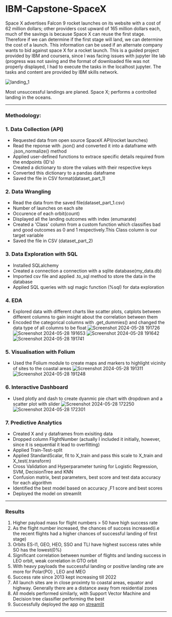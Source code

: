 # IBM-Capstone-SpaceX
Space X advertises Falcon 9 rocket launches on its website with a cost of 62 million dollars; other providers cost upward of 165 million dollars each, much of the savings is because Space X can reuse the first stage. Therefore if we can determine if the first stage will land, we can determine the cost of a launch. This information can be used if an alternate company wants to bid against space X for a rocket launch. This is a guided project provided by IBM and coursera, since I was facing issues with jupyter lite lab (progress was not saving and the format of
downloaded file was not properly displayed, I had to execute the tasks in the localhost jupyter. The tasks and content are provided by IBM skills
network.


![landing_1](https://github.com/Datas08/IBM-Capstone-SpaceX/assets/140479274/1eeb1dc3-2aa5-4020-9de1-2ef610ca7d79)

Most unsuccessful landings are planed. Space X; performs a controlled landing in the oceans.

---
### Methodology:
### 1. Data Collection (API)
- Requested data from open source SpaceX API(rocket launches)
- Read the reponse with .json() and converted it into a dataframe with .json_normalize() method
- Applied user-defined functions to extrace specific details required from the endpoints (ID's)
- Created a dictionary to store the values with their respective keys
- Converted this dictionary to a pandas dataframe
- Saved the file in CSV format(dataset_part_1)

### 2. Data Wrangling
 - Read the data from the saved file(dataset_part_1.csv)
 - Number of launches on each site
 - Occurence of each orbit(count)
 - Displayed all the landing outcomes with index (enumarate)
 - Created a 'Class' column from a custom function which classifies bad and good outcomes as 0 and 1 respectively.This Class column is our target variable
 - Saved the file in CSV (dataset_part_2)

### 3. Data Exploration with SQL
 - Installed SQLalchemy
 - Created a connection a connection with a sqlite database(my_data.db)
 - Imported csv file and applied .to_sql method to store the data in the database
 - Applied SQL queries with sql magic function (%sql) for data exploration

### 4. EDA
 - Explored data with different charts like scatter plots, catplots between different columns to gain insight about the correlation between them
 - Encoded the categorical columns with .get_dummies() and changed the data type of all columns to be float
![Screenshot 2024-05-28 191726](https://github.com/Datas08/IBM-Capstone-SpaceX/assets/140479274/bb2a3941-4e5f-4f6a-b01b-101acaf42598)
![Screenshot 2024-05-28 191653](https://github.com/Datas08/IBM-Capstone-SpaceX/assets/140479274/fbde3bbb-caed-432c-b21a-0be72dd3e295)
![Screenshot 2024-05-28 191642](https://github.com/Datas08/IBM-Capstone-SpaceX/assets/140479274/4a97527f-48bd-48e2-bbe8-6230a60911d6)
![Screenshot 2024-05-28 191741](https://github.com/Datas08/IBM-Capstone-SpaceX/assets/140479274/98abb447-0fc4-44d3-b714-1af68084d791)


### 5. Visualisation with Folium
 - Used the Folium module to create maps and markers to highlight vicinity of sites to the coastal areas
![Screenshot 2024-05-28 191311](https://github.com/Datas08/IBM-Capstone-SpaceX/assets/140479274/dc44a71d-081d-43e8-997a-1eb6ff0fdd9f)
![Screenshot 2024-05-28 191248](https://github.com/Datas08/IBM-Capstone-SpaceX/assets/140479274/8c084f27-9ece-48cf-9897-3f226b1f2d7f)
   

### 6. Interactive Dashboard
- Used plotly and dash to create dyanmic pie chart with dropdown and a scatter plot with slider
 ![Screenshot 2024-05-28 172250](https://github.com/Datas08/IBM-Capstone-SpaceX/assets/140479274/6ec4d4eb-99d0-4ec3-ad31-04096fc8d8ac)
![Screenshot 2024-05-28 172301](https://github.com/Datas08/IBM-Capstone-SpaceX/assets/140479274/8f8c946f-80df-4d7d-858d-2fab9b8816f6)


### 7. Predictive Analytics
- Created X and y dataframes from exisiting data
- Dropped column FlightNumber (actually I included it initially, however, since it is sequential it lead to overfitting)
- Applied Train-Test-split
- Applied StandardScalar, fit to X_train and pass this scale to X_train and X_test(.transform)
- Cross Validation and Hyperparameter tuning for Logistic Regression, SVM, DecisionTree and KNN
- Confusion matrix, best parameters, best score and test data accuracy for each algorithm
- Identified the best model based on accuracy ,F1 score and best scores
- Deployed the model on streamlit

 ---

 ### Results
 1. Higher payload mass for flight numbers > 50 have high success rate
 2. As the flight number increased, the chances of success increased(i.e the recent flights had a higher chances of successful landing of first stage)
 3. Orbits ES-l1, GEO, HEO, SSO and TLI have highest success rates while SO has the lowest(0%)
 4. Significant correlation between number of flights and landing success in LEO orbit, weak correlation in GTO orbit
 5. With heavy payloads the successful landing or positive landing rate are more for Polar(PO) , LEO and MEO
 6. Success rate since 2013 kept increasing till 2022
 7. All launch sites are in close proximty to coastal areas, equator and highway. Generally there are a distance away from residential zones
 8. All models performed similarly, with Support Vector Machine and Decision tree classifier performing the best
 9. Successfully deployed the app on [streamlit](https://spacex-app-mba9g86gwd2k5jdwtxg6sz.streamlit.app/)

---


